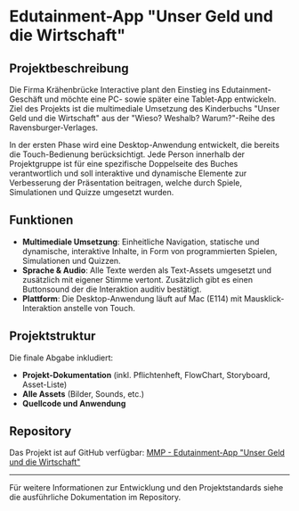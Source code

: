 # Edutainment-App "Unser Geld und die Wirtschaft"

## Projektbeschreibung

Die Firma Krähenbrücke Interactive plant den Einstieg ins Edutainment-Geschäft und möchte eine PC- sowie später eine Tablet-App entwickeln. Ziel des Projekts ist die multimediale Umsetzung des Kinderbuchs "Unser Geld und die Wirtschaft" aus der "Wieso? Weshalb? Warum?"-Reihe des Ravensburger-Verlages.

In der ersten Phase wird eine Desktop-Anwendung entwickelt, die bereits die Touch-Bedienung berücksichtigt. Jede Person innerhalb der Projektgruppe ist für eine spezifische Doppelseite des Buches verantwortlich und soll interaktive und dynamische Elemente zur Verbesserung der Präsentation beitragen, welche durch Spiele, Simulationen und Quizze umgesetzt wurden.

## Funktionen

- **Multimediale Umsetzung**: Einheitliche Navigation, statische und dynamische, interaktive Inhalte, in Form von programmierten Spielen, Simulationen und Quizzen.
- **Sprache & Audio**: Alle Texte werden als Text-Assets umgesetzt und zusätzlich mit eigener Stimme vertont. Zusätzlich gibt es einen Buttonsound der die Interaktion auditiv bestätigt.
- **Plattform**: Die Desktop-Anwendung läuft auf Mac (E114) mit Mausklick-Interaktion anstelle von Touch.

## Projektstruktur

Die finale Abgabe inkludiert:

- **Projekt-Dokumentation** (inkl. Pflichtenheft, FlowChart, Storyboard, Asset-Liste)
- **Alle Assets** (Bilder, Sounds, etc.)
- **Quellcode und Anwendung**

## Repository

Das Projekt ist auf GitHub verfügbar: [MMP - Edutainment-App "Unser Geld und die Wirtschaft"](https://github.com/JonasHGIT/MMP)

---

Für weitere Informationen zur Entwicklung und den Projektstandards siehe die ausführliche Dokumentation im Repository.

